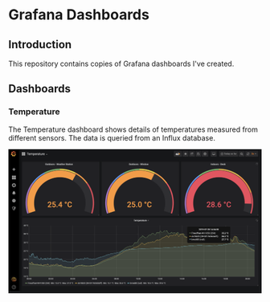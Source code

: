 # Grafana Dashboards

## Introduction

This repository contains copies of Grafana dashboards I've created.

## Dashboards

### Temperature

The Temperature dashboard shows details of temperatures measured from different sensors. The data is queried from an Influx database.

![Temperature Dashboard Preview](Temperature.png)
